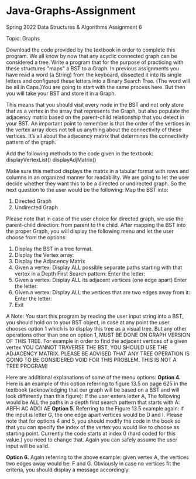 # Java-Graphs-Assignment
Spring 2022 Data Structures &amp; Algorithms Assignment 6

Topic: Graphs

Download the code provided by the textbook in order to complete this program.
We all know by now that any acyclic connected graph can be considered a tree. Write a program
that for the purpose of practicing with these structures "maps" a BST to a Graph.
In previous assignments you have read a word (a String) from the keyboard, dissected it into
its single letters and configured these letters into a Binary Search Tree. (The word will be all in
Caps.)You are going to start with the same process here. But then you will take your BST and
store it in a Graph.

This means that you should visit every node in the BST and not only store that as a vertex in the
array that represents the Graph, but also populate the adjacency matrix based on the parent-child
relationship that you detect in your BST.
An important point to remember is that the order of the vertices in the vertex array does not tell
us anything about the connectivity of these vertices. It’s all about the adjacency matrix that
determines the connectivity pattern of the graph.

Add the following methods to the code given in the textbook:
displayVertexList()
displayAdjMatrix()

Make sure this method displays the matrix in a tabular format with rows and columns in an
organized manner for readability.
We are going to let the user decide whether they want this to be a directed or undirected graph.
So the next question to the user would be the following:
Map the BST into:
1. Directed Graph
2. Undirected Graph

Please note that in case of the user choice for directed graph, we use the parent-child direction:
from parent to the child.
After mapping the BST into the proper Graph, you will display the following menu and let the
user choose from the options:
1. Display the BST in a tree format.
2. Display the Vertex array.
3. Display the Adjacency Matrix
4. Given a vertex: Display ALL possible separate paths starting with that
 vertex in a Depth First Search pattern:
 Enter the letter:
5. Given a vertex: Display ALL its adjacent vertices (one edge apart)
 Enter the letter:
6. Given a vertex: Display ALL the vertices that are two edges away from
 it:
 Enter the letter:
7. Exit

A Note: You start this program by reading the user input string into a BST, you should hold on to
your BST object, in case at any point the user chooses option 1 which is to display this tree as a
visual tree.
But any other operations other than one on option 1, MUST BE DONE ON GRAPH VERSION
OF THIS TREE. For example in order to find the adjacent vertices of a given vertex YOU
CANNOT TRAVERSE THE BST, YOU SHOULD USE THE ADJACENCY MATRIX.
PLEASE BE ADVISED THAT ANY TREE OPERATION IS GOING TO BE CONSIDERED
VOID FOR THIS PROBLEM. THIS IS NOT A TREE PROGRAM!

Here are additional explanations of some of the menu options:
**Option 4.** Here is an example of this option referring to figure 13.5 on page 625 in the
textbook (acknowledging that our graph will be based on a BST and will look differently than
this figure): If the user enters letter A, The following would be ALL the paths in a depth first
search pattern that starts with A:
ABFH
AC
ADGI
AE
**Option 5.** Referring to the Figure 13.5 example again: if the input is letter G, the one edge
apart vertices would be D and I.
Please note that for options 4 and 5, you should modify the code in the book so that you can
specify the index of the vertex you would like to choose as starting point. Currently the code
starts at index 0 (hard coded for this value.) you need to change that. Again you can safely
assume the user input will be valid.

**Option 6.** Again referring to the above example: given vertex A, the vertices two edges away
would be: F and G. Obviously in case no vertices fit the criteria, you should display a message
accordingly.
